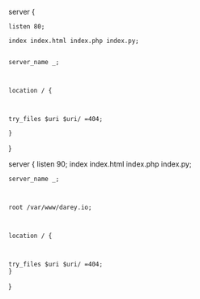server {

    listen 80;

    index index.html index.php index.py;


    server_name _;

 

    location / {

 

    try_files $uri $uri/ =404;    

    }

}





server {
    listen 90;
    index index.html index.php index.py;

    server_name _;

 

    root /var/www/darey.io;

 

    location / {

 

    try_files $uri $uri/ =404;    
    }
}
